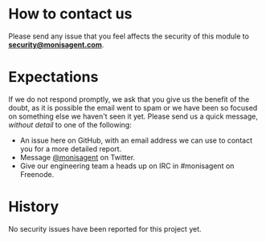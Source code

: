 # How to contact us

Please send any issue that you feel affects the security of this module to
**security@monisagent.com**.

# Expectations

If we do not respond promptly, we ask that you give us the benefit of the
doubt, as it is possible the email went to spam or we have been so focused on
something else we haven't seen it yet. Please send us a quick message,
*without detail* to one of the following:

* An issue here on GitHub, with an email address we can use to contact you
  for a more detailed report.
* Message [@monisagent](https://twitter.com/monisagent) on Twitter.
* Give our engineering team a heads up on IRC in #monisagent on Freenode.

# History

No security issues have been reported for this project yet.
